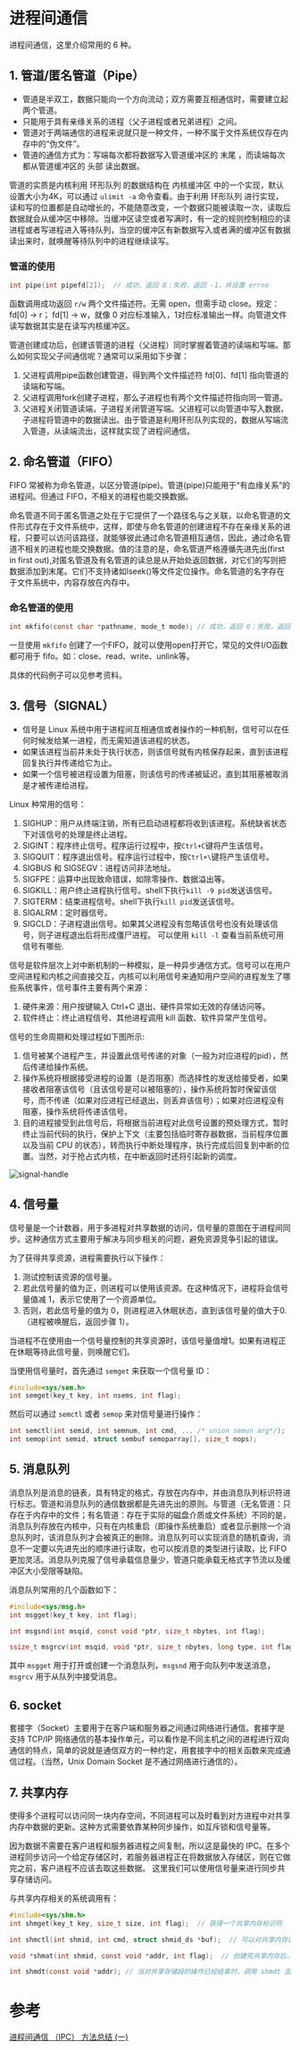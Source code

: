 # 进程间通信
进程间通信，这里介绍常用的 6 种。

## 1. 管道/匿名管道（Pipe）
* 管道是半双工，数据只能向一个方向流动；双方需要互相通信时，需要建立起两个管道。
* 只能用于具有亲缘关系的进程（父子进程或者兄弟进程）之间。
* 管道对于两端通信的进程来说就只是一种文件，一种不属于文件系统仅存在内存中的“伪文件”。
* 管道的通信方式为：写端每次都将数据写入管道缓冲区的 末尾 ，而读端每次都从管道缓冲区的 头部 读出数据。

管道的实质是内核利用 环形队列 的数据结构在 内核缓冲区 中的一个实现，默认设置大小为4K，可以通过 `ulimit -a` 命令查看。由于利用 环形队列 进行实现，读和写的位置都是自动增长的，不能随意改变，一个数据只能被读取一次，读取后数据就会从缓冲区中移除。当缓冲区读空或者写满时，有一定的规则控制相应的读进程或者写进程进入等待队列，当空的缓冲区有新数据写入或者满的缓冲区有数据读出来时，就唤醒等待队列中的进程继续读写。

### 管道的使用
```c
int pipe(int pipefd[2]);  // 成功，返回 0；失败，返回 -1，并设置 errno
```

函数调用成功返回 `r/w` 两个文件描述符。无需 open，但需手动 close。规定：fd[0] → r； fd[1] → w，就像 0 对应标准输入，1对应标准输出一样。向管道文件读写数据其实是在读写内核缓冲区。

管道创建成功后，创建该管道的进程（父进程）同时掌握着管道的读端和写端。那么如何实现父子间通信呢？通常可以采用如下步骤：
1. 父进程调用pipe函数创建管道，得到两个文件描述符 fd[0]、fd[1] 指向管道的读端和写端。
2. 父进程调用fork创建子进程，那么子进程也有两个文件描述符指向同一管道。
3. 父进程关闭管道读端，子进程关闭管道写端。父进程可以向管道中写入数据，子进程将管道中的数据读出。由于管道是利用环形队列实现的，数据从写端流入管道，从读端流出，这样就实现了进程间通信。


## 2. 命名管道（FIFO）
FIFO 常被称为命名管道，以区分管道(pipe)。管道(pipe)只能用于“有血缘关系”的进程间。但通过 FIFO，不相关的进程也能交换数据。

命名管道不同于匿名管道之处在于它提供了一个路径名与之关联，以命名管道的文件形式存在于文件系统中，这样，即使与命名管道的创建进程不存在亲缘关系的进程，只要可以访问该路径，就能够彼此通过命名管道相互通信，因此，通过命名管道不相关的进程也能交换数据。值的注意的是，命名管道严格遵循先进先出(first in first out),对匿名管道及有名管道的读总是从开始处返回数据，对它们的写则把数据添加到末尾。它们不支持诸如lseek()等文件定位操作。命名管道的名字存在于文件系统中，内容存放在内存中。

### 命名管道的使用

```c
int mkfifo(const char *pathname, mode_t mode); // 成功，返回 0；失败，返回 -1，设置 errno
```

一旦使用 `mkfifo` 创建了一个FIFO，就可以使用open打开它，常见的文件I/O函数都可用于 fifo。如：close、read、write、unlink等。

具体的代码例子可以见参考资料。

## 3. 信号（SIGNAL）
* 信号是 Linux 系统中用于进程间互相通信或者操作的一种机制，信号可以在任何时候发给某一进程，而无需知道该进程的状态。
* 如果该进程当前并未处于执行状态，则该信号就有内核保存起来，直到该进程回复执行并传递给它为止。
* 如果一个信号被进程设置为阻塞，则该信号的传递被延迟，直到其阻塞被取消是才被传递给进程。

Linux 种常用的信号：
1. SIGHUP：用户从终端注销，所有已启动进程都将收到该进程。系统缺省状态下对该信号的处理是终止进程。
2. SIGINT：程序终止信号。程序运行过程中，按`Ctrl+C`键将产生该信号。
3. SIGQUIT：程序退出信号。程序运行过程中，按`Ctrl+\`键将产生该信号。
4. SIGBUS 和 SIGSEGV：进程访问非法地址。
5. SIGFPE：运算中出现致命错误，如除零操作、数据溢出等。
6. SIGKILL：用户终止进程执行信号。shell下执行`kill -9 pid`发送该信号。
7. SIGTERM：结束进程信号。shell下执行`kill pid`发送该信号。
8. SIGALRM：定时器信号。
9. SIGCLD：子进程退出信号。如果其父进程没有忽略该信号也没有处理该信号，则子进程退出后将形成僵尸进程。
可以使用 `kill -l` 查看当前系统可用信号有哪些.

信号是软件层次上对中断机制的一种模拟，是一种异步通信方式。信号可以在用户空间进程和内核之间直接交互，内核可以利用信号来通知用户空间的进程发生了哪些系统事件，信号事件主要有两个来源：
1. 硬件来源：用户按键输入 Ctrl+C 退出、硬件异常如无效的存储访问等。
2. 软件终止：终止进程信号、其他进程调用 kill 函数、软件异常产生信号。

信号的生命周期和处理过程如下图所示:
1. 信号被某个进程产生，并设置此信号传递的对象（一般为对应进程的pid），然后传递给操作系统。
2. 操作系统将根据接受进程的设置（是否阻塞）而选择性的发送给接受者，如果接收者阻塞该信号（且该信号是可以被阻塞的），操作系统将暂时保留该信号，而不传递（如果对应进程已经退出，则丢弃该信号）；如果对应进程没有阻塞，操作系统将传递该信号。
3. 目的进程接受到此信号后，将根据当前进程对此信号设置的预处理方式，暂时终止当前代码的执行，保护上下文（主要包括临时寄存器数据，当前程序位置以及当前 CPU 的状态），转而执行中断处理程序，执行完成后回复到中断的位置。当然，对于抢占式内核，在中断返回时还将引起新的调度。

![signal-handle](./signal-handle.png)

## 4. 信号量
信号量是一个计数器，用于多进程对共享数据的访问，信号量的意图在于进程间同步。这种通信方式主要用于解决与同步相关的问题，避免资源竞争引起的错误。

为了获得共享资源，进程需要执行以下操作：
1. 测试控制该资源的信号量。
2. 若此信号量的值为正，则进程可以使用该资源。在这种情况下，进程将会信号量值减 1，表示它使用了一个资源单位。
3. 否则，若此信号量的值为 0，则进程进入休眠状态，直到该信号量的值大于0. （进程被唤醒后，返回步骤 1）。

当进程不在使用由一个信号量控制的共享资源时，该信号量值增1。如果有进程正在休眠等待此信号量，则唤醒它们。

当使用信号量时，首先通过 `semget` 来获取一个信号量 ID：
```c
#include<sys/sem.h>
int semget(key_t key, int nsems, int flag);
```

然后可以通过 `semctl` 或者 `semop` 来对信号量进行操作：
```c
int semctl(int semid, int semnum, int cmd, ... /* union semun arg*/);  
int semop(int semid, struct sembuf semoparray[], size_t nops);
```

## 5. 消息队列
消息队列是消息的链表，具有特定的格式，存放在内存中，并由消息队列标识符进行标志。管道和消息队列的通信数据都是先进先出的原则。与管道（无名管道：只存在于内存中的文件；有名管道：存在于实际的磁盘介质或文件系统）不同的是，消息队列存放在内核中，只有在内核重启（即操作系统重启）或者显示删除一个消息队列时，该消息队列才会被真正的删除。消息队列可以实现消息的随机查询，消息不一定要以先进先出的顺序进行读取，也可以按消息的类型进行读取，比 FIFO 更加灵活。消息队列克服了信号承载信息量少，管道只能承载无格式字节流以及缓冲区大小受限等缺陷。

消息队列常用的几个函数如下：
```c
#include<sys/msg.h>
int msgget(key_t key, int flag);  

int msgsnd(int msqid, const void *ptr, size_t nbytes, int flag);  

ssize_t msgrcv(int msqid, void *ptr, size_t nbytes, long type, int flag);
```
其中 `msgget` 用于打开或创建一个消息队列，`msgsnd` 用于向队列中发送消息，`msgrcv` 用于从队列中接受消息。
## 6. socket
套接字（Socket）主要用于在客户端和服务器之间通过网络进行通信。套接字是支持 TCP/IP 网络通信的基本操作单元，可以看作是不同主机之间的进程进行双向通信的特点，简单的说就是通信双方的一种约定，用套接字中的相关函数来完成通信过程。（当然，Unix Domain Socket 是不通过网络进行通信的）。

## 7. 共享内存
使得多个进程可以访问同一块内存空间，不同进程可以及时看到对方进程中对共享内存中数据的更新。这种方式需要依靠某种同步操作，如互斥锁和信号量等。

因为数据不需要在客户进程和服务器进程之间复制，所以这是最快的 IPC。在多个进程同步访问一个给定存储区时，若服务器进程正在将数据放入存储区，则在它做完之前，客户进程不应该去取这些数据。
这里我们可以使用信号量来进行同步共享存储访问。

与共享内存相关的系统调用有：
```c
#include<sys/shm.h>
int shmget(key_t key, size_t size, int flag);  // 获得一个共享内存标识符

int shmctl(int shmid, int cmd, struct shmid_ds *buf);  // 可以对共享内存进行多种操作

void *shmat(int shmid, const void *addr, int flag);  // 创建完共享内存后，进程可以通过调用 shmat 来将其连接到自己的地址空间中

int shmdt(const void *addr); // 当对共享存储段的操作已经结束时，调用 shmdt 函数与该段分离，但这并不会删除标识符及其相关的数据结构(直至某个进程（一般是服务器进程）调用shmctl特地删除它为止)

```

# 参考
[进程间通信 （IPC） 方法总结 (一)](https://www.cnblogs.com/joker-wz/p/11000489.html)